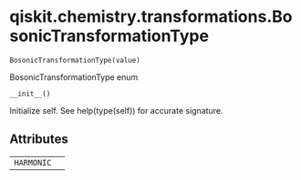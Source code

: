 <span id="qiskit-chemistry-transformations-bosonictransformationtype" />

# qiskit.chemistry.transformations.BosonicTransformationType

`BosonicTransformationType(value)`

BosonicTransformationType enum

`__init__()`

Initialize self. See help(type(self)) for accurate signature.

## Attributes

|            |   |
| ---------- | - |
| `HARMONIC` |   |
